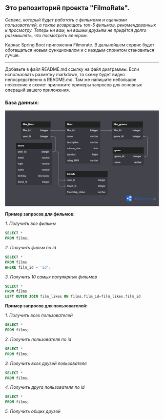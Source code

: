 ## Это репозиторий проекта "FilmoRate".
*Сервис, который будет работать с фильмами и оценками пользователей, а также возвращать топ-5 фильмов, рекомендованных к просмотру. Теперь ни вам, ни вашим друзьям не придётся долго размышлять, что посмотреть вечером.*

Каркас Spring Boot приложения Filmorate. В дальнейшем сервис будет обогащаться новым функционалом и с каждым спринтом становиться лучше.

---
Добавьте в файл README.md ссылку на файл диаграммы. Если использовать разметку markdown, то схему будет видно непосредственно в README.md.
Там же напишите небольшое пояснение к схеме: приложите примеры запросов для основных операций вашего приложения.

### **База данных:** ###
![Схема таблиц базы данных](/resources/DB.png)

**Пример запросов для фильмов:**

*1. Получить все фильмы*
```SQL
SELECT *
FROM films;
```
*2. Получить фильм по id*
```SQL
SELECT *
FROM films
WHERE film_id = 'id';
```
*3. Получить 10 самых популярных фильмов*
```SQL
SELECT *
FROM films
LEFT OUTER JOIN film_likes ON films.film_id=film_likes.film_id
```


**Пример запросов для пользователей:**

*1. Получить всех пользователей*
```SQL
SELECT *
FROM films;
```
*2. Получить пользователя по id*
```SQL
SELECT *
FROM films;
```
*3. Получить всех друзей пользователя*
```SQL
SELECT *
FROM films;
```
*4. Получить друга пользователя по id*
```SQL
SELECT *
FROM films;
```
*5. Получить общих друзей*
